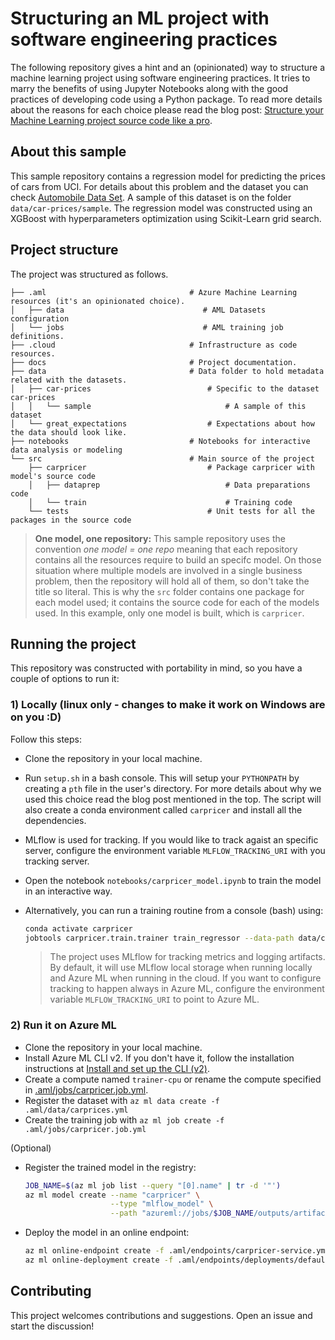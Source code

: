 # Structuring an ML project with software engineering practices

The following repository gives a hint and an (opinionated) way to structure a machine learning project using software engineering practices. It tries to marry the benefits of using Jupyter Notebooks along with the good practices of developing code using a Python package. To read more details about the reasons for each choice please read the blog post: [Structure your Machine Learning project source code like a pro](https://santiagof.medium.com/structure-your-machine-learning-project-source-code-like-a-pro-44815cac8652).

## About this sample

This sample repository contains a regression model for predicting the prices of cars from UCI. For details about this problem and the dataset you can check [Automobile Data Set](https://archive.ics.uci.edu/ml/datasets/automobile). A sample of this dataset is on the folder `data/car-prices/sample`. The regression model was constructed using an XGBoost with hyperparameters optimization using Scikit-Learn grid search.

## Project structure

The project was structured as follows. 

```
├── .aml                                # Azure Machine Learning resources (it's an opinionated choice).
│   ├── data                               # AML Datasets configuration
│   └── jobs                               # AML training job definitions.
├── .cloud                              # Infrastructure as code resources.
├── docs                                # Project documentation.
├── data                                # Data folder to hold metadata related with the datasets.
│   ├── car-prices                          # Specific to the dataset car-prices
│   │   └── sample                              # A sample of this dataset 
│   └── great_expectations                  # Expectations about how the data should look like.
├── notebooks                           # Notebooks for interactive data analysis or modeling
└── src                                 # Main source of the project
    ├── carpricer                           # Package carpricer with model's source code
    │   ├── dataprep                            # Data preparations code
    │   └── train                               # Training code
    └── tests                               # Unit tests for all the packages in the source code
```

> **One model, one repository:** This sample repository uses the convention *one model = one repo* meaning that each repository contains all the resources require to build an specifc model. On those situation where multiple models are involved in a single business problem, then the repository will hold all of them, so don't take the title so literal. This is why the `src` folder contains one package for each model used; it contains the source code for each of the models used. In this example, only one model is built, which is `carpricer`.

## Running the project

This repository was constructed with portability in mind, so you have a couple of options to run it:

### 1) Locally (linux only - changes to make it work on Windows are on you :D)

Follow this steps:
* Clone the repository in your local machine.
* Run `setup.sh` in a bash console. This will setup your `PYTHONPATH` by creating a `pth` file in the user's directory. For more details about why we used this choice read the blog post mentioned in the top. The script will also create a conda environment called `carpricer` and install all the dependencies.
* MLflow is used for tracking. If you would like to track agaist an specific server, configure the environment variable `MLFLOW_TRACKING_URI` with you tracking server.
* Open the notebook `notebooks/carpricer_model.ipynb` to train the model in an interactive way.
* Alternatively, you can run a training routine from a console (bash) using:

    ```bash
    conda activate carpricer
    jobtools carpricer.train.trainer train_regressor --data-path data/car-prices/sample --params src/carpricer.params.yml
    ```
    
    > The project uses MLflow for tracking metrics and logging artifacts. By default, it will use MLflow local storage when running locally and Azure ML when running in the cloud. If you want to configure tracking to happen always in Azure ML, configure the environment variable `MLFLOW_TRACKING_URI` to point to Azure ML.

### 2) Run it on Azure ML
* Clone the repository in your local machine.
* Install Azure ML CLI v2. If you don't have it, follow the installation instructions at [Install and set up the CLI (v2)](https://docs.microsoft.com/en-us/azure/machine-learning/how-to-configure-cli).
* Create a compute named `trainer-cpu` or rename the compute specified in [.aml/jobs/carpricer.job.yml](.aml/jobs/carpricer.job.yml).
* Register the dataset with `az ml data create -f .aml/data/carprices.yml` 
* Create the training job with `az ml job create -f .aml/jobs/carpricer.job.yml`

(Optional)

* Register the trained model in the registry:
    
    ```bash
    JOB_NAME=$(az ml job list --query "[0].name" | tr -d '"')
    az ml model create --name "carpricer" \
                       --type "mlflow_model" \
                       --path "azureml://jobs/$JOB_NAME/outputs/artifacts/pipeline"
    ```
* Deploy the model in an online endpoint:

    ```bash
    az ml online-endpoint create -f .aml/endpoints/carpricer-service.yml
    az ml online-deployment create -f .aml/endpoints/deployments/default.yml --all-traffic
    ```


## Contributing

This project welcomes contributions and suggestions. Open an issue and start the discussion!
